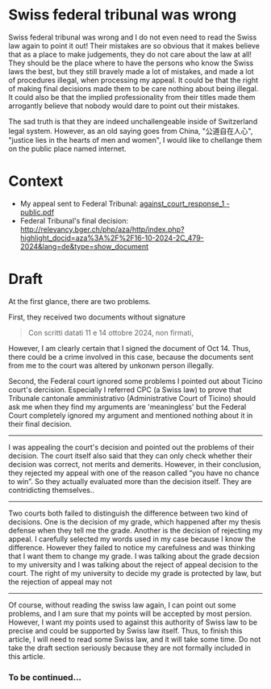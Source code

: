 # Swiss federal tribunal was wrong
Swiss federal tribunal was wrong and I do not even need to read the Swiss law again to point it out! Their mistakes are so obvious that it makes believe that as a place to make judgements, they do not care about the law at all! They should be the place where to have the persons who know the Swiss laws the best, but they still bravely made a lot of mistakes, and made a lot of procedures illegal, when processing my appeal. It could be that the right of making final decisions made them to be care nothing about being illegal. It could also be that the implied professionality from their titles made them arrogantly believe that nobody would dare to point out their mistakes. 

The sad truth is that they are indeed unchallengeable inside of Switzerland legal system. However, as an old saying goes from China, "公道自在人心", "justice lies in the hearts of men and women", I would like to chellange them on the public place named internet.

# Context

 * My appeal sent to Federal Tribunal: [against_court_response_1 - public.pdf](./against_court_response_1%20-%20public.pdf)
 * Federal Tribunal's final decision: http://relevancy.bger.ch/php/aza/http/index.php?highlight_docid=aza%3A%2F%2F16-10-2024-2C_479-2024&lang=de&type=show_document

# Draft

At the first glance, there are two problems.

First, they received two documents without signature 
> Con scritti datati 11 e 14 ottobre 2024, non firmati,

However, I am clearly certain that I signed the document of Oct 14. Thus, there could be a crime involved in this case, because the documents sent from me to the court was altered by unkonwn person illegally.

Second, the Federal court ignored some problems I pointed out about Ticino court's dercision. Especially I referred CPC (a Swiss law) to prove that Tribunale cantonale amministrativo (Administrative Court of Ticino) should ask me when they find my arguments are 'meaningless' but the Federal Court completely ignored my argument and mentioned nothing about it in their final decision.

-----

I was appealing the court's decision and pointed out the problems of their decision. The court itself also said that they can only check whether their decision was correct, not merits and demerits. However, in their conclusion, they rejected my appeal with one of the reason called “you have no chance to win”. So they actually evaluated more than the decision itself. They are contridicting themselves.. 

-----

Two courts both failed to distinguish the difference between two kind of decisions. One is the decision of my grade, which happened after my thesis defense when they tell me the grade. Another is the decision of rejecting my appeal. I carefully selected my words used in my case because I know the difference. However they failed to notice my carefulness and was thinking that I want them to change my grade. I was talking about the grade decsion to my university and I was talking about the reject of appeal decision to the court. The right of my university to decide my grade is protected by law, but the rejection of appeal may not

-----


Of course, without reading the swiss law again, I can point out some problems, and I am sure that my points will be accepted by most persion. However, I want my points used to against this authority of Swiss law to be precise and could be supported by Swiss law itself. Thus, to finish this article, I will need to read some Swiss law, and it will take some time. Do not take the draft section seriously because they are not formally included in this article.

### To be continued...
